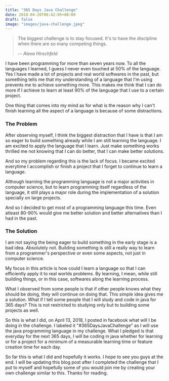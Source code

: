 ```yaml
---
title: "365 Days Java Challenge"
date: 2018-04-26T06:42:05+08:00
draft: false
image: "images/java-challenge.jpeg"
---
```

> The biggest challenge is to stay focused. It's to have the discipline when there are so many competing things.
>
> -- <cite>Alexa Hirschfeld</cite>

I have been programming for more than seven years now. To all the languages I learned, I guess I never even touched at 50% of the language. Yes I have made a lot of projects and real world softwares in the past, but something tells me that my understanding of a language that I'm using prevents me to achieve something more. This makes me think that I can do more if I achieve to learn at least 90% of the language that I use to a certain project.

One thing that comes into my mind as for what is the reason why I can't finish learning all the aspect of a language is because of some distractions.

### The Problem
After observing myself, I think the biggest distraction that I have is that I am so eager to build something already while I am still learning the language. I am excited to apply the language that I learn. Just make something works thrilled me not knowing that I can do better, that I can make better solutions.

And so my problem regarding this is the lack of focus. I became excited everytime I accomplish or finish a project that I forget to continue to learn a language.

Although learning the programming language is not a major activities in computer science, but to learn programming itself regardless of the language, it still plays a major role during the implementation of a solution specially on large projects.

And so I decided to get most of a programming language this time. Even atleast 80-90% would give me better solution and better alternatives than I had in the past.

### The Solution
I am not saying the being eager to build something in the early stage is a bad idea. Absolutely not. Building something is still a really way to learn from a programmer's perspective or even some aspects, not just in computer science.

My focus in this article is how could I learn a language so that I can efficiently apply it to real worlds problems. By learning, I mean, while still building things, or in this case, softwares along the learning process.

What I observed from some people is that if other people knows what they should be doing, they will continue on doing that. This simple idea gives me a solution. What if I tell some people that I will study and code in java for 365 days? This is not restricted to studying only but to building some projects as well.

So this is what I did, on April 13, 2018, I posted in facebook what will I be doing in the challenge. I labeled it "#365DaysJavaChallenge" as I will use the java programming language in my challenge. What I pledged is that everyday for the next 365 days, I will be coding in java whether for learning or for a project for a minimum of a measurable learning time or feature creation time for each day.

So far this is what I did and hopefully it works. I hope to see you guys at the end. I will be updating this blog post after I completed the challenge that I put to myself and hopefully some of you would join me by creating your own challenge similar to this. Thanks for reading.
